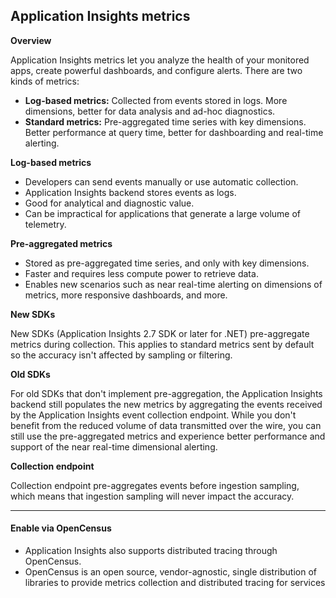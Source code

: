 ## Application Insights metrics

**Overview**

Application Insights metrics let you analyze the health of your monitored apps, create powerful dashboards, and configure alerts. There are two kinds of metrics:

* **Log-based metrics:** Collected from events stored in logs. More dimensions, better for data analysis and ad-hoc diagnostics.
* **Standard metrics:** Pre-aggregated time series with key dimensions. Better performance at query time, better for dashboarding and real-time alerting.

**Log-based metrics**

* Developers can send events manually or use automatic collection.
* Application Insights backend stores events as logs.
* Good for analytical and diagnostic value.
* Can be impractical for applications that generate a large volume of telemetry.

**Pre-aggregated metrics**

* Stored as pre-aggregated time series, and only with key dimensions.
* Faster and requires less compute power to retrieve data.
* Enables new scenarios such as near real-time alerting on dimensions of metrics, more responsive dashboards, and more.

**New SDKs**

New SDKs (Application Insights 2.7 SDK or later for .NET) pre-aggregate metrics during collection. This applies to standard metrics sent by default so the accuracy isn't affected by sampling or filtering.

**Old SDKs**

For old SDKs that don't implement pre-aggregation, the Application Insights backend still populates the new metrics by aggregating the events received by the Application Insights event collection endpoint. While you don't benefit from the reduced volume of data transmitted over the wire, you can still use the pre-aggregated metrics and experience better performance and support of the near real-time dimensional alerting.

**Collection endpoint**

Collection endpoint pre-aggregates events before ingestion sampling, which means that ingestion sampling will never impact the accuracy.


---

#### Enable via OpenCensus
-  Application Insights also supports distributed tracing through OpenCensus.
- OpenCensus is an open source, vendor-agnostic, single distribution of libraries to provide metrics collection and distributed tracing for services
